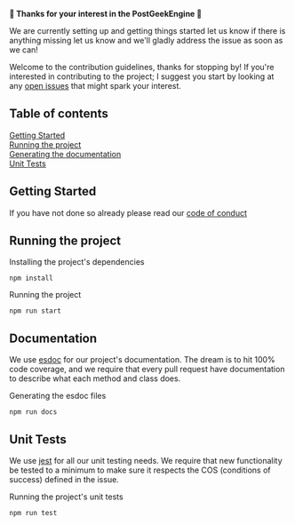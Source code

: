**🎉 Thanks for your interest in the PostGeekEngine  🎉**

We are currently setting up and getting things started let us know if there is anything missing let us know and we'll gladly address the issue as soon as we can!

Welcome to the contribution guidelines, thanks for stopping by! If you're interested in contributing to the project; I suggest you start by looking at any [open issues](https://github.com/postgeek/PostGeekEngine/labels/good%20first%20issue) that might spark your interest.

## Table of contents

[Getting Started](#getting-started)  
[Running the project](#running-the-project)  
[Generating the documentation](#Documentation)  
[Unit Tests](#unit-tests)  

## Getting Started

If you have not done so already please read our [code of conduct](https://github.com/postgeek/PostGeekEngine/blob/master/code_of_conduct.md)


## Running the project

Installing the project's dependencies

```
npm install
```

Running the project

```
npm run start
```

## Documentation

We use [esdoc](https://esdoc.org/) for our project's documentation. The dream is to hit 100% code coverage, and we require that every pull request have documentation to describe what each method and class does.

Generating the esdoc files
```
npm run docs
```

## Unit Tests

We use [jest](https://jestjs.io/) for all our unit testing needs. We require that new functionality be tested to a minimum to make sure it respects the COS (conditions of success) defined in the issue.


Running the project's unit tests
```
npm run test
```
